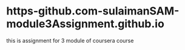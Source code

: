 # https-github.com-sulaimanSAM-module3Assignment.github.io
this is assignment for 3 module of coursera course
